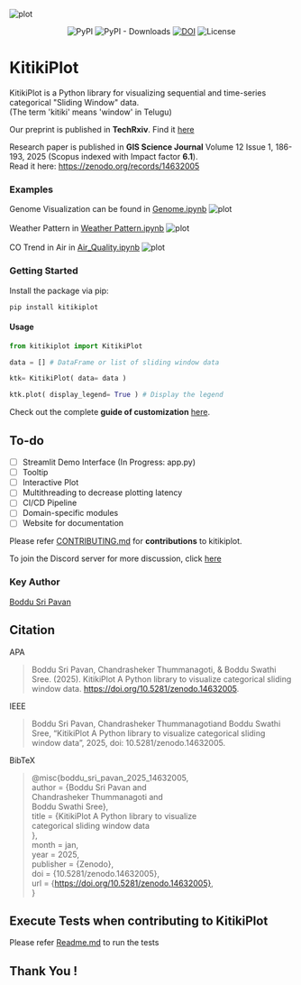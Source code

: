 ![plot](https://drive.google.com/uc?id=1kzO8VZC38-ktIezrnFvH1b7K84zGBrsL)

<div align="center">

![PyPI](https://img.shields.io/pypi/v/kitikiplot?color=blueviolet)
![PyPI - Downloads](https://img.shields.io/pypi/dm/kitikiplot?color=gold)
[![DOI](https://zenodo.org/badge/DOI/10.5281/zenodo.14632005.svg)](https://doi.org/10.5281/zenodo.14632005)
![License](https://img.shields.io/github/license/BodduSriPavan-111/kitikiplot?color=green)

</div>

# KitikiPlot
KitikiPlot is a Python library for visualizing sequential and time-series categorical "Sliding Window" data. <br>
(The term 'kitiki' means 'window' in Telugu)

Our preprint is published in **TechRxiv**. Find it <a href="https://www.techrxiv.org/users/877016/articles/1256589-kitikiplot-a-python-library-to-visualize-categorical-sliding-window-data"> here <a/>

Research paper is published in **GIS Science Journal** Volume 12 Issue 1, 186-193, 2025 (Scopus indexed with Impact factor **6.1**). </br>
Read it here: <a href="https://zenodo.org/records/14632005">https://zenodo.org/records/14632005</a>
<!--
## Table of Contents</h2>
- [Why Kitkiplot?](#What-and-why)
- [Getting Started](#getting-started)
- [Contribute](#contribute)
- [Maintainer(s)](#maintainer(s))
- [Citation](#citation)

## Why Kitikiplot?
-->

### Examples 
Genome Visualization can be found in [Genome.ipynb](https://github.com/BodduSriPavan-111/kitikiplot/blob/add-comments/examples/Genome.ipynb)
![plot](https://drive.google.com/uc?id=1vpRcqUsalg64ILluCgcXfoaUfcqQfHVN)
<br><br>
Weather Pattern in [Weather Pattern.ipynb](https://github.com/BodduSriPavan-111/kitikiplot/blob/add-comments/examples/Weather_Pattern.ipynb)
![plot](https://drive.google.com/uc?id=1tl5XefYfBqQTap1X0iDNoY3upk0FHFni)
<br><br>
CO Trend in Air in [Air_Quality.ipynb](https://github.com/BodduSriPavan-111/kitikiplot/blob/add-comments/examples/Air_Quality.ipynb)
![plot](https://drive.google.com/uc?id=1LTFgNDX-OlTwkSQjsWA3x6xHRLyu_a6O)
<br>

### Getting Started
Install the package via pip:
```
pip install kitikiplot
```
#### Usage
```py
from kitikiplot import KitikiPlot

data = [] # DataFrame or list of sliding window data

ktk= KitikiPlot( data= data )

ktk.plot( display_legend= True ) # Display the legend
```
Check out the complete <b>guide of customization</b> [here](https://github.com/BodduSriPavan-111/kitikiplot/blob/main/examples/Usage_Guide.ipynb).

## To-do
- [ ] Streamlit Demo Interface (In Progress: app.py)
- [ ] Tooltip
- [ ] Interactive Plot
- [ ] Multithreading to decrease plotting latency
- [ ] CI/CD Pipeline
- [ ] Domain-specific modules
- [ ] Website for documentation

Please refer <a href="https://github.com/BodduSriPavan-111/kitikiplot/blob/main/CONTRIBUTING.md">CONTRIBUTING.md</a> for <b>contributions</b> to kitikiplot.

To join the Discord server for more discussion, click <a href="https://discord.gg/PQKtqm5p">here</a>

### Key Author
<a href="https://www.linkedin.com/in/boddusripavan/"> Boddu Sri Pavan </a>

## Citation
APA <br>
> Boddu Sri Pavan, Chandrasheker Thummanagoti, & Boddu Swathi Sree. (2025). KitikiPlot A Python library to visualize categorical sliding window data. https://doi.org/10.5281/zenodo.14632005.

IEEE <br>
> Boddu Sri Pavan, Chandrasheker Thummanagotiand Boddu Swathi Sree, “KitikiPlot A Python library to visualize categorical sliding window data”, 2025, doi: 10.5281/zenodo.14632005.

BibTeX <br>
> @misc{boddu_sri_pavan_2025_14632005,       <br>
>  author       = {Boddu Sri Pavan and       <br>
>                  Chandrasheker Thummanagoti and       <br>
>                  Boddu Swathi Sree},       <br>
>  title        = {KitikiPlot A Python library to visualize       <br>
>                   categorical sliding window data       <br>
>                  },       <br>
>  month        = jan,       <br>
>  year         = 2025,       <br>
>  publisher    = {Zenodo},       <br>
>  doi          = {10.5281/zenodo.14632005},       <br>
>  url          = {https://doi.org/10.5281/zenodo.14632005},       <br>
>}

## Execute Tests when contributing to KitikiPlot

Please refer <a href="https://github.com/BodduSriPavan-111/kitikiplot/blob/main/tests/unit_test/Readme.md">Readme.md</a> to run the tests

## Thank You !
